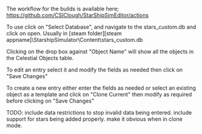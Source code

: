 The workflow for the builds is available here;
https://github.com/CSIClough/StarShipSimEditor/actions

To use click on "Select Database", and navigate to the stars_custom.db and click on open.
Usually in [steam folder]\[steam appname]\StarshipSimulator\Content\stars_custom.db

Clicking on the drop box against "Object Name" will show all the objects in the Celestial Objects table. 

To edit an entry select it and modify the fields as needed then click on "Save Changes"

To create a new entry either enter the fields as needed or select an existing object as a template and click on "Clone Current" then modify as required before clicking on "Save Changes"

TODO: 
include data restrictions to stop invalid data being entered.
include support for stars being added properly.
make it obvious when in clone mode.
